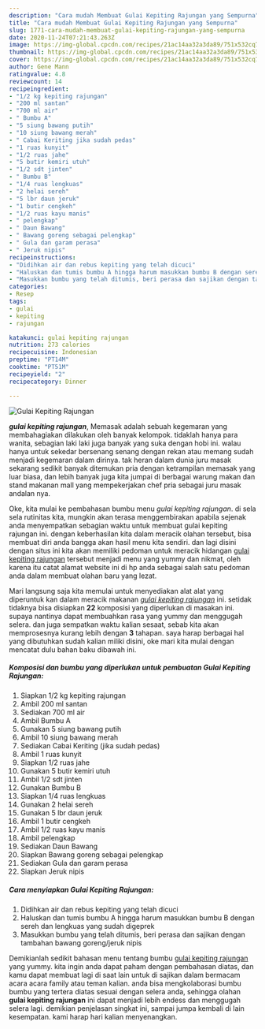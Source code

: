```yaml
---
description: "Cara mudah Membuat Gulai Kepiting Rajungan yang Sempurna"
title: "Cara mudah Membuat Gulai Kepiting Rajungan yang Sempurna"
slug: 1771-cara-mudah-membuat-gulai-kepiting-rajungan-yang-sempurna
date: 2020-11-24T07:21:43.263Z
image: https://img-global.cpcdn.com/recipes/21ac14aa32a3da89/751x532cq70/gulai-kepiting-rajungan-foto-resep-utama.jpg
thumbnail: https://img-global.cpcdn.com/recipes/21ac14aa32a3da89/751x532cq70/gulai-kepiting-rajungan-foto-resep-utama.jpg
cover: https://img-global.cpcdn.com/recipes/21ac14aa32a3da89/751x532cq70/gulai-kepiting-rajungan-foto-resep-utama.jpg
author: Gene Mann
ratingvalue: 4.8
reviewcount: 14
recipeingredient:
- "1/2 kg kepiting rajungan"
- "200 ml santan"
- "700 ml air"
- " Bumbu A"
- "5 siung bawang putih"
- "10 siung bawang merah"
- " Cabai Keriting jika sudah pedas"
- "1 ruas kunyit"
- "1/2 ruas jahe"
- "5 butir kemiri utuh"
- "1/2 sdt jinten"
- " Bumbu B"
- "1/4 ruas lengkuas"
- "2 helai sereh"
- "5 lbr daun jeruk"
- "1 butir cengkeh"
- "1/2 ruas kayu manis"
- " pelengkap"
- " Daun Bawang"
- " Bawang goreng sebagai pelengkap"
- " Gula dan garam perasa"
- " Jeruk nipis"
recipeinstructions:
- "Didihkan air dan rebus kepiting yang telah dicuci"
- "Haluskan dan tumis bumbu A hingga harum masukkan bumbu B dengan sereh dan lengkuas yang sudah digeprek"
- "Masukkan bumbu yang telah ditumis, beri perasa dan sajikan dengan tambahan bawang goreng/jeruk nipis"
categories:
- Resep
tags:
- gulai
- kepiting
- rajungan

katakunci: gulai kepiting rajungan 
nutrition: 273 calories
recipecuisine: Indonesian
preptime: "PT14M"
cooktime: "PT51M"
recipeyield: "2"
recipecategory: Dinner

---
```



![Gulai Kepiting Rajungan](https://img-global.cpcdn.com/recipes/21ac14aa32a3da89/751x532cq70/gulai-kepiting-rajungan-foto-resep-utama.jpg)

<b><i>gulai kepiting rajungan</i></b>, Memasak adalah sebuah kegemaran yang membahagiakan dilakukan oleh banyak kelompok. tidaklah hanya para wanita, sebagian laki laki juga banyak yang suka dengan hobi ini. walau hanya untuk sekedar bersenang senang dengan rekan atau memang sudah menjadi kegemaran dalam dirinya. tak heran dalam dunia juru masak sekarang sedikit banyak ditemukan pria dengan ketrampilan memasak yang luar biasa, dan lebih banyak juga kita jumpai di berbagai warung makan dan stand makanan mall yang mempekerjakan chef pria sebagai juru masak andalan nya.

Oke, kita mulai ke pembahasan bumbu menu <i>gulai kepiting rajungan</i>. di sela sela rutinitas kita, mungkin akan terasa menggembirakan apabila sejenak anda menyempatkan sebagian waktu untuk membuat gulai kepiting rajungan ini. dengan keberhasilan kita dalam meracik olahan tersebut, bisa membuat diri anda bangga akan hasil menu kita sendiri. dan lagi disini dengan situs ini kita akan memiliki pedoman untuk meracik hidangan <u>gulai kepiting rajungan</u> tersebut menjadi menu yang yummy dan nikmat, oleh karena itu catat alamat website ini di hp anda sebagai salah satu pedoman anda dalam membuat olahan baru yang lezat.




Mari langsung saja kita memulai untuk menyediakan alat alat yang diperuntuk kan dalam meracik makanan <u><i>gulai kepiting rajungan</i></u> ini. setidak tidaknya bisa disiapkan <b>22</b> komposisi yang diperlukan di masakan ini. supaya nantinya dapat membuahkan rasa yang yummy dan menggugah selera. dan juga sempatkan waktu kalian sesaat, sebab kita akan memprosesnya kurang lebih dengan <b>3</b> tahapan. saya harap berbagai hal yang dibutuhkan sudah kalian miliki disini, oke mari kita mulai dengan mencatat dulu bahan baku dibawah ini.

<!--inarticleads1-->

##### Komposisi dan bumbu yang diperlukan untuk pembuatan Gulai Kepiting Rajungan:

1. Siapkan 1/2 kg kepiting rajungan
1. Ambil 200 ml santan
1. Sediakan 700 ml air
1. Ambil  Bumbu A
1. Gunakan 5 siung bawang putih
1. Ambil 10 siung bawang merah
1. Sediakan  Cabai Keriting (jika sudah pedas)
1. Ambil 1 ruas kunyit
1. Siapkan 1/2 ruas jahe
1. Gunakan 5 butir kemiri utuh
1. Ambil 1/2 sdt jinten
1. Gunakan  Bumbu B
1. Siapkan 1/4 ruas lengkuas
1. Gunakan 2 helai sereh
1. Gunakan 5 lbr daun jeruk
1. Ambil 1 butir cengkeh
1. Ambil 1/2 ruas kayu manis
1. Ambil  pelengkap
1. Sediakan  Daun Bawang
1. Siapkan  Bawang goreng sebagai pelengkap
1. Sediakan  Gula dan garam perasa
1. Siapkan  Jeruk nipis




<!--inarticleads2-->

##### Cara menyiapkan Gulai Kepiting Rajungan:

1. Didihkan air dan rebus kepiting yang telah dicuci
1. Haluskan dan tumis bumbu A hingga harum masukkan bumbu B dengan sereh dan lengkuas yang sudah digeprek
1. Masukkan bumbu yang telah ditumis, beri perasa dan sajikan dengan tambahan bawang goreng/jeruk nipis




Demikianlah sedikit bahasan menu tentang bumbu <u>gulai kepiting rajungan</u> yang yummy. kita ingin anda dapat paham dengan pembahasan diatas, dan kamu dapat membuat lagi di saat lain untuk di sajikan dalam bermacam acara acara family atau teman kalian. anda bisa mengkolaborasi bumbu bumbu yang tertera diatas sesuai dengan selera anda, sehingga olahan <b>gulai kepiting rajungan</b> ini dapat menjadi lebih endess dan menggugah selera lagi. demikian penjelasan singkat ini, sampai jumpa kembali di lain kesempatan. kami harap hari kalian menyenangkan.
